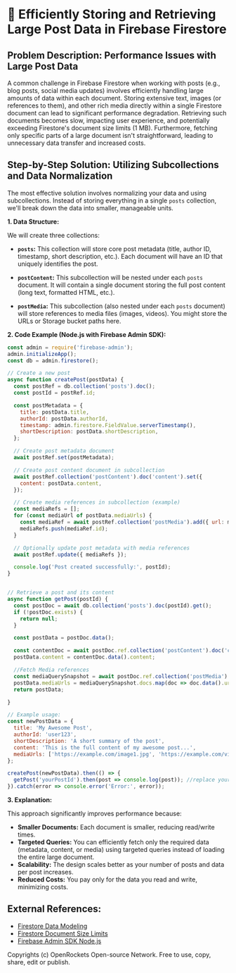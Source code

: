 # 🐞 Efficiently Storing and Retrieving Large Post Data in Firebase Firestore


## Problem Description:  Performance Issues with Large Post Data

A common challenge in Firebase Firestore when working with posts (e.g., blog posts, social media updates) involves efficiently handling large amounts of data within each document.  Storing extensive text, images (or references to them), and other rich media directly within a single Firestore document can lead to significant performance degradation.  Retrieving such documents becomes slow, impacting user experience, and potentially exceeding Firestore's document size limits (1 MB).  Furthermore, fetching only specific parts of a large document isn't straightforward, leading to unnecessary data transfer and increased costs.


## Step-by-Step Solution: Utilizing Subcollections and Data Normalization

The most effective solution involves normalizing your data and using subcollections. Instead of storing everything in a single `posts` collection, we'll break down the data into smaller, manageable units.

**1. Data Structure:**

We will create three collections:

* **`posts`:** This collection will store core post metadata (title, author ID, timestamp, short description, etc.).  Each document will have an ID that uniquely identifies the post.

* **`postContent`:** This subcollection will be nested under each `posts` document. It will contain a single document storing the full post content (long text, formatted HTML, etc.).

* **`postMedia`:** This subcollection (also nested under each `posts` document) will store references to media files (images, videos). You might store the URLs or Storage bucket paths here.

**2. Code Example (Node.js with Firebase Admin SDK):**


```javascript
const admin = require('firebase-admin');
admin.initializeApp();
const db = admin.firestore();

// Create a new post
async function createPost(postData) {
  const postRef = db.collection('posts').doc();
  const postId = postRef.id;

  const postMetadata = {
    title: postData.title,
    authorId: postData.authorId,
    timestamp: admin.firestore.FieldValue.serverTimestamp(),
    shortDescription: postData.shortDescription,
  };

  // Create post metadata document
  await postRef.set(postMetadata);

  // Create post content document in subcollection
  await postRef.collection('postContent').doc('content').set({
    content: postData.content,
  });

  // Create media references in subcollection (example)
  const mediaRefs = [];
  for (const mediaUrl of postData.mediaUrls) {
    const mediaRef = await postRef.collection('postMedia').add({ url: mediaUrl });
    mediaRefs.push(mediaRef.id);
  }

  // Optionally update post metadata with media references
  await postRef.update({ mediaRefs });

  console.log('Post created successfully:', postId);
}


// Retrieve a post and its content
async function getPost(postId) {
  const postDoc = await db.collection('posts').doc(postId).get();
  if (!postDoc.exists) {
    return null;
  }

  const postData = postDoc.data();

  const contentDoc = await postDoc.ref.collection('postContent').doc('content').get();
  postData.content = contentDoc.data().content;

  //Fetch Media references
  const mediaQuerySnapshot = await postDoc.ref.collection('postMedia').get();
  postData.mediaUrls = mediaQuerySnapshot.docs.map(doc => doc.data().url);
  return postData;

}

// Example usage:
const newPostData = {
  title: 'My Awesome Post',
  authorId: 'user123',
  shortDescription: 'A short summary of the post',
  content: 'This is the full content of my awesome post...',
  mediaUrls: ['https://example.com/image1.jpg', 'https://example.com/video1.mp4'],
};

createPost(newPostData).then(() => {
  getPost('yourPostId').then(post => console.log(post)); //replace yourPostId
}).catch(error => console.error('Error:', error));


```

**3. Explanation:**

This approach significantly improves performance because:

* **Smaller Documents:** Each document is smaller, reducing read/write times.
* **Targeted Queries:**  You can efficiently fetch only the required data (metadata, content, or media) using targeted queries instead of loading the entire large document.
* **Scalability:** The design scales better as your number of posts and data per post increases.
* **Reduced Costs:** You pay only for the data you read and write, minimizing costs.


## External References:

* [Firestore Data Modeling](https://firebase.google.com/docs/firestore/design-overview)
* [Firestore Document Size Limits](https://firebase.google.com/docs/firestore/quotas)
* [Firebase Admin SDK Node.js](https://firebase.google.com/docs/admin/setup)


Copyrights (c) OpenRockets Open-source Network. Free to use, copy, share, edit or publish.

